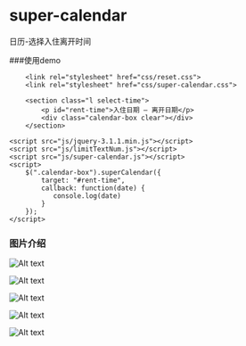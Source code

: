 # super-calendar
日历-选择入住离开时间

###使用demo

```
    <link rel="stylesheet" href="css/reset.css">
    <link rel="stylesheet" href="css/super-calendar.css">
```

```
    <section class="l select-time">
        <p id="rent-time">入住日期 — 离开日期</p>
        <div class="calendar-box clear"></div>
    </section>
```

```
<script src="js/jquery-3.1.1.min.js"></script>
<script src="js/limitTextNum.js"></script>
<script src="js/super-calendar.js"></script>
<script>
    $(".calendar-box").superCalendar({
        target: "#rent-time",
        callback: function(date) {
           console.log(date)
        }
    });
</script>
```


### 图片介绍

![Alt text](https://github.com/yichen1203/super-calendar/blob/master/super-calendar/images/intro1.png)

![Alt text](https://github.com/yichen1203/super-calendar/blob/master/super-calendar/images/intro2.png)

![Alt text](https://github.com/yichen1203/super-calendar/blob/master/super-calendar/images/intro3.png)

![Alt text](https://github.com/yichen1203/super-calendar/blob/master/super-calendar/images/intro4.png)

![Alt text](https://github.com/yichen1203/super-calendar/blob/master/super-calendar/images/intro5.png)
